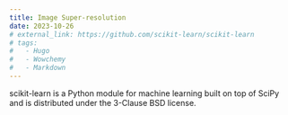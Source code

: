 ```yaml
---
title: Image Super-resolution
date: 2023-10-26
# external_link: https://github.com/scikit-learn/scikit-learn
# tags:
#   - Hugo
#   - Wowchemy
#   - Markdown
---
```


scikit-learn is a Python module for machine learning built on top of SciPy and is distributed under the 3-Clause BSD license.

<!--more-->
